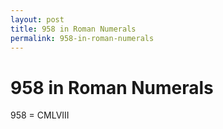 ```yaml
---
layout: post
title: 958 in Roman Numerals
permalink: 958-in-roman-numerals
---
```


# 958 in Roman Numerals

958 = CMLVIII
